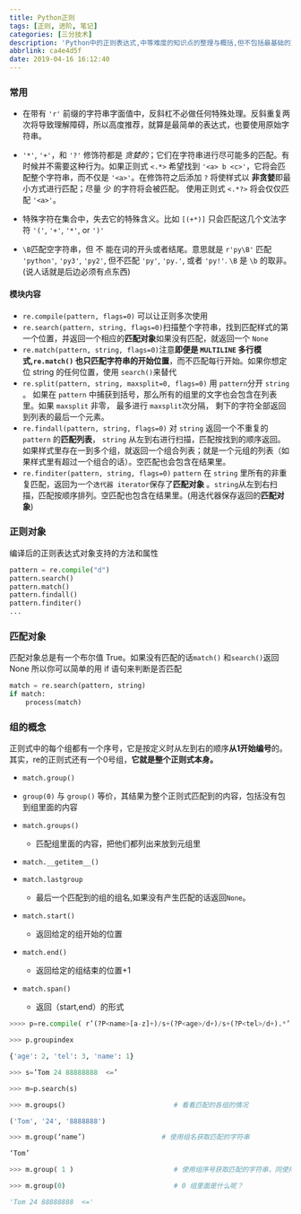 ```yaml
---
title: Python正则
tags: [正则, 进阶, 笔记]
categories: [三分技术]
description: 'Python中的正则表达式,中等难度的知识点的整理与概括,但不包括最基础的正则知识'
abbrlink: ca4e4d5f
date: 2019-04-16 16:12:40
---
```


### 常用 

*   在带有 `'r'` 前缀的字符串字面值中，反斜杠不必做任何特殊处理。反斜重复两次将导致理解障碍，所以高度推荐，就算是最简单的表达式，也要使用原始字符串。
*   `'*'`, `'+'`，和 `'?'` 修饰符都是 _贪婪的_；它们在字符串进行尽可能多的匹配。有时候并不需要这种行为。如果正则式 `<.*>` 希望找到 `'<a> b <c>'`，它将会匹配整个字符串，而不仅是 `'<a>'`。在修饰符之后添加 `?` 将使样式以 **非贪婪**即最小方式进行匹配；尽量 少 的字符将会被匹配。 使用正则式 `<.*?>` 将会仅仅匹配 `'<a>'`。

*   特殊字符在集合中，失去它的特殊含义。比如 `[(+*)]` 只会匹配这几个文法字符 `'('`, `'+'`, `'*'`, or `')'`
*   `\B`匹配空字符串，但 不 能在词的开头或者结尾。意思就是 `r'py\B'` 匹配 `'python'`, `'py3'`, `'py2'`, 但不匹配 `'py'`, `'py.'`, 或者 `'py!'`. `\B` 是 `\b` 的取非。(说人话就是后边必须有点东西)

#### 模块内容

*   `re.compile(pattern, flags=0)` 可以让正则多次使用
*   `re.search(pattern, string, flags=0)`扫描整个字符串，找到匹配样式的第一个位置，并返回一个相应的**匹配对象**如果没有匹配，就返回一个 `None`
*   `re.match(pattern, string, flags=0)`注意**即便是 `MULTILINE` 多行模式,`re.match()` 也只匹配字符串的开始位置**，而不匹配每行开始。如果你想定位 string 的任何位置，使用 `search()`来替代
*   `re.split(pattern, string, maxsplit=0, flags=0)` 用 `pattern`分开 `string` 。 如果在 `pattern` 中捕获到括号，那么所有的组里的文字也会包含在列表里。如果 `maxsplit` 非零， 最多进行 `maxsplit`次分隔， 剩下的字符全部返回到列表的最后一个元素。
*   `re.findall(pattern, string, flags=0)` 对 `string` 返回一个不重复的`pattern` 的**匹配列表**， `string` 从左到右进行扫描，匹配按找到的顺序返回。如果样式里存在一到多个组，就返回一个组合列表；就是一个元组的列表（如果样式里有超过一个组合的话）。空匹配也会包含在结果里。
*   `re.finditer(pattern, string, flags=0)` `pattern` 在 `string` 里所有的非重复匹配，返回为一个`迭代器 iterator`保存了**匹配对象** 。`string`从左到右扫描，匹配按顺序排列。空匹配也包含在结果里。(用迭代器保存返回的**匹配对象**)

### 正则对象

编译后的正则表达式对象支持的方法和属性

```python
pattern = re.compile("d")
pattern.search()
pattern.match()
pattern.findall()
pattern.finditer()
...
```

### 匹配对象

匹配对象总是有一个布尔值 True。如果没有匹配的话`match()` 和`search()`返回 None 所以你可以简单的用 if 语句来判断是否匹配

```python
match = re.search(pattern, string)
if match:
    process(match)

```

### 组的概念

正则式中的每个组都有一个序号，它是按定义时从左到右的顺序**从1开始编号**的。其实，re的正则式还有一个0号组，**它就是整个正则式本身。**

- `match.group()`
- `group(0)` 与 `group()` 等价，其结果为整个正则式匹配到的内容，包括没有包到组里面的内容
  
- `match.groups()`
  - 匹配组里面的内容，把他们都列出来放到元组里
  
- `match.__getitem__()`

- `match.lastgroup`
  - 最后一个匹配到的组的组名,如果没有产生匹配的话返回`None`。
  
- `match.start()`
  - 返回给定的组开始的位置
  
- `match.end()`
  - 返回给定的组结束的位置+1
  
- `match.span()`
  - 返回（start,end）的形式

```python
>>>> p=re.compile( r’(?P<name>[a-z]+)/s+(?P<age>/d+)/s+(?P<tel>/d+).*’ , re.I )

>>> p.groupindex

{'age': 2, 'tel': 3, 'name': 1}

>>> s=’Tom 24 88888888  <=’

>>> m=p.search(s)

>>> m.groups()                           # 看看匹配的各组的情况

('Tom', '24', '8888888')

>>> m.group(‘name’)                   # 使用组名获取匹配的字符串

‘Tom’

>>> m.group( 1 )                         # 使用组序号获取匹配的字符串，同使用组名的效果一样

>>> m.group(0)                           # 0 组里面是什么呢？

'Tom 24 88888888  <='

```